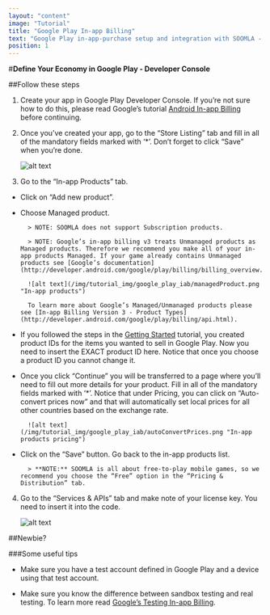 ```yaml
---
layout: "content"
image: "Tutorial"
title: "Google Play In-app Billing"
text: "Google Play in-app-purchase setup and integration with SOOMLA - define your game's in-app products."
position: 1
---
```


#**Define Your Economy in Google Play - Developer Console**

##Follow these steps

 1. Create your app in Google Play Developer Console. If you’re not sure how to do this, please read Google’s tutorial [Android In-app Billing](http://developer.android.com/guide/google/play/billing/index.html) before continuing.

 2. Once you’ve created your app, go to the “Store Listing” tab and fill in all of the mandatory fields marked with ‘*’. Don’t forget to click “Save” when you’re done.

    ![alt text](/img/tutorial_img/google_play_iab/soomlaStoreEx.png "Store Listing")

 3. Go to the “In-app Products” tab.

- Click on “Add new product”.

- Choose Managed product.

        > NOTE: SOOMLA does not support Subscription products.

        > NOTE: Google’s in-app billing v3 treats Unmanaged products as Managed products. Therefore we recommend you make all of your in-app products Managed. If your game already contains Unmanaged products see [Google’s documentation](http://developer.android.com/google/play/billing/billing_overview.html#migration).

        ![alt text](/img/tutorial_img/google_play_iab/managedProduct.png "In-app products")

        To learn more about Google’s Managed/Unmanaged products please see [In-app Billing Version 3 - Product Types](http://developer.android.com/google/play/billing/api.html).

- If you followed the steps in the [Getting Started](/docs/platforms/android/GettingStarted) tutorial, you created product IDs for the items you wanted to sell in Google Play. Now you need to insert the EXACT product ID here. Notice that once you choose a product ID you cannot change it.

- Once you click “Continue” you will be transferred to a page where you’ll need to fill out more details for your product. Fill in all of the mandatory fields marked with ‘*’. Notice that under Pricing, you can click on “Auto-convert prices now” and that will automatically set local prices for all other countries based on the exchange rate.

        ![alt text](/img/tutorial_img/google_play_iab/autoConvertPrices.png "In-app products pricing")

- Click on the “Save” button. Go back to the in-app products list.

        > **NOTE:** SOOMLA is all about free-to-play mobile games, so we recommend you choose the “Free” option in the “Pricing & Distribution” tab.

 4. Go to the “Services & APIs” tab and make note of your license key. You need to insert it into the code.

    ![alt text](/img/tutorial_img/google_play_iab/licenseKey.png "License key")

##Newbie?

###Some useful tips

- Make sure you have a test account defined in Google Play and a device using that test account.

- Make sure you know the difference between sandbox testing and real testing. To learn more read [Google’s Testing In-app Billing](developer.android.com/google/play/billing/billing_testing.html).
